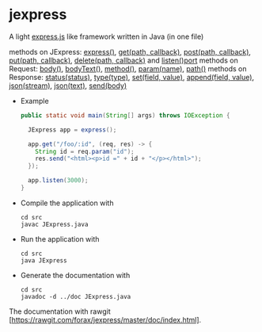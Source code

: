 # jexpress
A light [express.js](http://expressjs.com/) like framework written in Java (in one file)

methods on JExpress: [express()](https://rawgit.com/forax/jexpress/master/doc/JExpress.html#express--),
                     [get(path, callback)](https://rawgit.com/forax/jexpress/master/doc/JExpress.html#get-java.lang.String-JExpress.Callback-),
                     [post(path, callback)](https://rawgit.com/forax/jexpress/master/doc/JExpress.html#post-java.lang.String-JExpress.Callback-),
                     [put(path, callback)](https://rawgit.com/forax/jexpress/master/doc/JExpress.html#put-java.lang.String-JExpress.Callback-),
                     [delete(path, callback)](https://rawgit.com/forax/jexpress/master/doc/JExpress.html#delete-java.lang.String-JExpress.Callback-) and
                     [listen()port](https://rawgit.com/forax/jexpress/master/doc/JExpress.html#listen-int-)
methods on Request: [body()](https://rawgit.com/forax/jexpress/master/doc/JExpress.Request.html#body--),
                    [bodyText()](https://rawgit.com/forax/jexpress/master/doc/JExpress.Request.html#bodyText--),
                    [method()](https://rawgit.com/forax/jexpress/master/doc/JExpress.Request.html#method--),
                    [param(name)](https://rawgit.com/forax/jexpress/master/doc/JExpress.Request.html#param-java.lang.String-),
                    [path()](https://rawgit.com/forax/jexpress/master/doc/JExpress.Request.html#path--)
methods on Response: [status(status)](https://rawgit.com/forax/jexpress/master/doc/JExpress.Response.html#status-int-),
                     [type(type)](https://rawgit.com/forax/jexpress/master/doc/JExpress.Response.html#type-java.lang.String-),
                     [set(field, value)](https://rawgit.com/forax/jexpress/master/doc/JExpress.Response.html#set-java.lang.String-java.lang.String-),
                     [append(field, value)](https://rawgit.com/forax/jexpress/master/doc/JExpress.Response.html#append-java.lang.String-java.lang.String-),
                     [json(stream)](https://rawgit.com/forax/jexpress/master/doc/JExpress.Response.html#json-java.util.stream.Stream-),
                     [json(text)](https://rawgit.com/forax/jexpress/master/doc/JExpress.Response.html#json-java.lang.String-),
                     [send(body)](https://rawgit.com/forax/jexpress/master/doc/JExpress.Response.html#send-java.lang.String-)

- Example
  ```java
  public static void main(String[] args) throws IOException {

    JExpress app = express();

    app.get("/foo/:id", (req, res) -> {
      String id = req.param("id");
      res.send("<html><p>id =" + id + "</p></html>");
    });

    app.listen(3000);
  }
  ```

- Compile the application with
  ```
  cd src
  javac JExpress.java
  ```
  
- Run the application with
  ```
  cd src
  java JExpress
  ```
  
- Generate the documentation with
  ```
  cd src
  javadoc -d ../doc JExpress.java
  ```
  
 The documentation with rawgit [https://rawgit.com/forax/jexpress/master/doc/index.html].
 